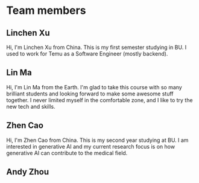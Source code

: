 # Team members

## Linchen Xu

Hi, I'm Linchen Xu from China. This is my first semester studying in BU. I used to work for Temu as a Software Engineer (mostly backend).

## Lin Ma

Hi, I'm Lin Ma from the Earth. I'm glad to take this course with so many brilliant students and looking forward to make some awesome stuff together. I never limited myself in the comfortable zone, and I like to try the new tech and skills.

## Zhen Cao

Hi, I'm Zhen Cao from China. This is my second year studying at BU. I am interested in generative AI and my current research focus is on how generative AI can contribute to the medical field.

## Andy Zhou
